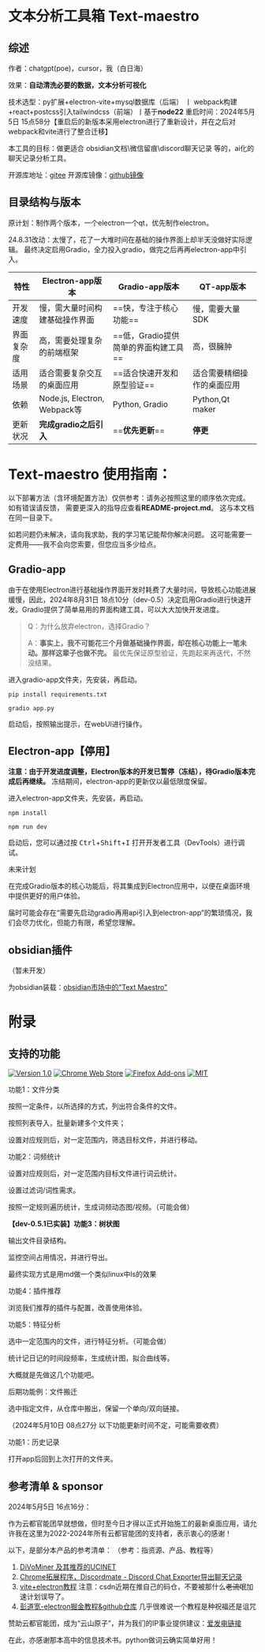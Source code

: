 # 文本分析工具箱 Text-maestro

## 综述

作者：chatgpt(poe)，cursor，我（白日海）

效果：**自动清洗必要的数据，文本分析可视化**

技术选型：py扩展+electron-vite+mysql数据库（后端） 丨 webpack构建+react+postcss引入tailwindcss（前端）丨基于**node22**
重启时间：2024年5月5日 15点58分【重启后的新版本采用electron进行了重新设计，并在之后对webpack和vite进行了整合迁移】

本工具的目标：做更适合 obsidian文档\微信留痕\discord聊天记录 等的，ai化的聊天记录分析工具。



开源库地址：[gitee]() 开源库镜像：[github镜像]()

## 目录结构与版本

原计划：制作两个版本，一个electron一个qt，优先制作electron。

24.8.31改动：太慢了，花了一大堆时间在基础的操作界面上却半天没做好实际逻辑。
最终决定启用Gradio，全力投入gradio，做完之后再再electron-app中引入。

| 特性       | Electron-app版本               | Gradio-app版本                       | QT-app版本                 |
| ---------- | ------------------------------ | ------------------------------------ | -------------------------- |
| 开发速度   | 慢，需大量时间构建基础操作界面 | ==快，专注于核心功能==               | 慢，需要大量SDK            |
| 界面复杂度 | 高，需要处理复杂的前端框架     | ==低，Gradio提供简单的界面构建工具== | 高，很臃肿                 |
| 适用场景   | 适合需要复杂交互的桌面应用     | ==适合快速开发和原型验证==           | 适合需要精细操作的桌面应用 |
| 依赖       | Node.js, Electron, Webpack等   | Python, Gradio                       | Python,Qt maker            |
| 更新状况   | **完成gradio之后引入**         | ==**优先更新**==                     | **停更**                   |


# Text-maestro 使用指南：

以下部署方法（含环境配置方法）仅供参考：请务必按照这里的顺序依次完成。
如有错误请反馈，
需要更深入的指导应查看**README-project.md**。
这与本文档在同一目录下。

如若问题仍未解决，请向我求助，我的学习笔记能帮你解决问题。
这可能需要一定费用——我不会向您索要，但您应当多少给点。

## Gradio-app

由于在使用Electron进行基础操作界面开发时耗费了大量时间，导致核心功能进展缓慢，因此，2024年8月31日 18点10分（dev-0.5）决定启用Gradio进行快速开发。Gradio提供了简单易用的界面构建工具，可以大大加快开发进度。

> Q：为什么放弃electron，选择Gradio？
>
> A：**事实上，我不可能花三个月做基础操作界面，却在核心功能上一笔未动。那样这辈子也做不完。**
> 最优先保证原型验证，先跑起来再迭代，不然没结果。

进入gradio-app文件夹，先安装，再启动。

```shell
pip install requirements.txt

gradio app.py
```

启动后，按照输出提示，在webUI进行操作。

## Electron-app【停用】

**注意：由于开发进度调整，Electron版本的开发已暂停（冻结），待Gradio版本完成后再继续。** 冻结期间，electron-app的更新仅以最低限度保留。

进入electron-app文件夹，先安装，再启动。

```shell
npm install

npm run dev
```

启动后，您可以通过按 <kbd>Ctrl</kbd>+<kbd>Shift</kbd>+<kbd>I</kbd> 打开开发者工具（DevTools）进行调试。



未来计划

在完成Gradio版本的核心功能后，将其集成到Electron应用中，以便在桌面环境中提供更好的用户体验。

届时可能会存在“需要先启动gradio再用api引入到electron-app”的繁琐情况，我们会尽力优化，但能力有限，希望您理解。



## obsidian插件

（暂未开发）

为obsidian装载：[obsidian市场中的&#34;Text Maestro&#34;]()

# 附录

## 支持的功能

[![Version 1.0](https://img.shields.io/badge/version-1.0-brightgreen.svg)](https://github.com/iamscottxu/AcFun-Video-Download/releases/tag/v1.0)
[![Chrome Web Store](https://img.shields.io/chrome-web-store/stars/khfheicddakgkjkocaokijccaaeebfko.svg)](https://chrome.google.com/webstore/detail/acfun-video-download/khfheicddakgkjkocaokijccaaeebfko)
[![Firefox Add-ons](https://img.shields.io/amo/stars/acfun-video-download.svg)](https://addons.mozilla.org/zh-CN/firefox/addon/acfun-video-download/)
[![MIT](https://img.shields.io/github/license/mashape/apistatus.svg)](https://github.com/iamscottxu/AcFun-Video-Download/blob/master/LICENSE)

功能1：文件分类

按照一定条件，以所选择的方式，列出符合条件的文件。

按照列表导入，批量新建多个文件夹；

设置对应规则后，对一定范围内，筛选目标文件，并进行移动。

功能2：词频统计

设置对应规则后，对一定范围内目标文件进行词云统计。

设置过滤词/词性需求。

按照一定规则遍历统计，生成词频动态图/视频。（可能会做）

**【dev-0.5.1已实装】功能3：树状图**

输出文件目录结构。

监控空间占用情况，并进行导出。

最终实现方式是用md做一个类似linux中ls的效果

功能4：插件推荐

浏览我们推荐的插件与配置，改善使用体验。

功能5：特征分析

选中一定范围内的文件，进行特征分析。（可能会做）

统计记日记的时间段频率，生成统计图，拟合曲线等。

大概就是先做这几个功能吧。

后期功能例：文件搬迁

选中指定文件，从仓库中搬出，保留一个单向/双向链接。

（2024年5月10日 08点27分 以下功能更新时间不定，可能需要收费）

功能1：历史记录

打开app后回到上次打开的文件夹。

## 参考清单 & sponsor

2024年5月5日 16点16分：

作为云都官能团早就想做，但时至今日才得以正式开始施工的最新桌面应用，请允许我在这里为2022-2024年所有云都官能团的支持者，表示衷心的感谢！

以下，是部分本产品的参考清单：
（参考：指资源、产品、教程等）

1. [DiVoMiner 及其推荐的UCINET](https://zhuanlan.zhihu.com/p/359610083)
2. [Chrome拓展程序，Discordmate - Discord Chat Exporter导出聊天记录](https://chromewebstore.google.com/detail/discordmate-discord-chat/ofjlibelpafmdhigfgggickpejfomamk)
3. [vite+electron教程](https://blog.csdn.net/qq_42365534/article/details/129887911) 注意：csdn近期在推自己的码仓，不要被那什么~~老流氓~~加速计划误导了。
4. [彭道宽-electron掘金教程&github仓库](https://github.com/PDKSophia/visResumeMook) 几乎很难说一个教程是种祝福还是诅咒

赞助云都官能团，成为“云山原子”，并为我们的IP事业提供建议：[爱发电链接]()

在此，亦感谢那本高中的信息技术书。python做词云确实简单好用！